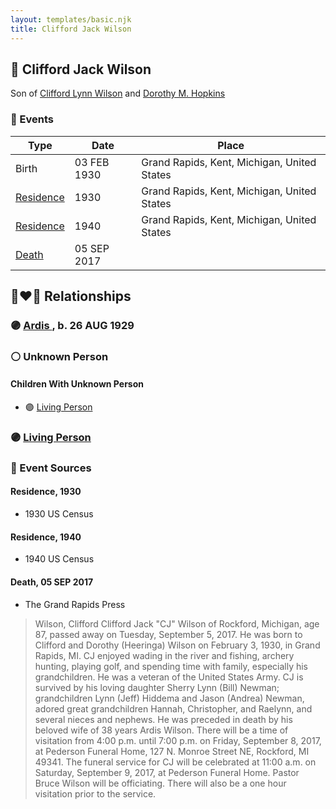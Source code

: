 ```yaml
---
layout: templates/basic.njk
title: Clifford Jack Wilson
---
```

## 🔵 Clifford Jack Wilson

Son of [Clifford Lynn Wilson](/people/4/42196820) and [Dorothy M. Hopkins](/people/8/86759136)

### 📆 Events

Type | Date | Place
------ | ------ | ------
Birth | 03 FEB 1930 | Grand Rapids, Kent, Michigan, United States
[Residence](#event-44f6f9d5-c83c-41af-be11-1ef03c2707f5) | 1930 | Grand Rapids, Kent, Michigan, United States
[Residence](#event-061501a2-ccd4-4b27-a9cf-dfc23c0c1ba5) | 1940 | Grand Rapids, Kent, Michigan, United States
[Death](#event-b680394b-11a8-4b3c-81a9-97c96d986a60) | 05 SEP 2017 |

## 👩‍❤️‍👨 Relationships

### 🟣 [Ardis ](/people/1/16505489), b. 26 AUG 1929

### ⚪ Unknown Person

#### Children With Unknown Person
* 🟣 [Living Person](/people/8/83748092)
### 🟣 [Living Person](/people/2/25999373)

### 📰 Event Sources

#### <a id="event-44f6f9d5-c83c-41af-be11-1ef03c2707f5"></a> Residence, 1930
* 1930 US Census

#### <a id="event-061501a2-ccd4-4b27-a9cf-dfc23c0c1ba5"></a> Residence, 1940
* 1940 US Census

#### <a id="event-b680394b-11a8-4b3c-81a9-97c96d986a60"></a> Death, 05 SEP 2017
* The Grand Rapids Press
>   
  > Wilson, Clifford Clifford Jack "CJ" Wilson of Rockford, Michigan, age 87, passed away on Tuesday, September 5, 2017. He was born to Clifford and Dorothy (Heeringa) Wilson on February 3, 1930, in Grand Rapids, MI. CJ enjoyed wading in the river and fishing, archery hunting, playing golf, and spending time with family, especially his grandchildren. He was a veteran of the United States Army. CJ is survived by his loving daughter Sherry Lynn (Bill) Newman; grandchildren Lynn (Jeff) Hiddema and Jason (Andrea) Newman, adored great grandchildren Hannah, Christopher, and Raelynn, and several nieces and nephews. He was preceded in death by his beloved wife of 38 years Ardis Wilson. There will be a time of visitation from 4:00 p.m. until 7:00 p.m. on Friday, September 8, 2017, at Pederson Funeral Home, 127 N. Monroe Street NE, Rockford, MI 49341. The funeral service for CJ will be celebrated at 11:00 a.m. on Saturday, September 9, 2017, at Pederson Funeral Home. Pastor Bruce Wilson will be officiating. There will also be a one hour visitation prior to the service.
